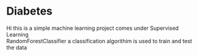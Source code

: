 # Diabetes
Hi this is a  simple  machine learning  project comes under Supervised  Learning  
RandomForestClassifier a classification algorithim  is used to train and test the data
